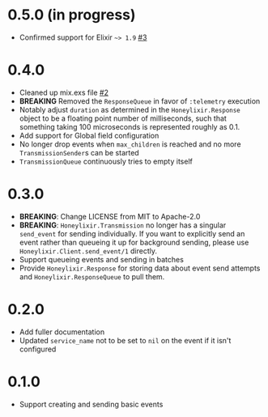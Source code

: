 # 0.5.0 (in progress)

* Confirmed support for Elixir `~> 1.9` [#3](https://github.com/lirossarvet/honeylixir/pull/3)

# 0.4.0

* Cleaned up mix.exs file [#2](https://github.com/lirossarvet/honeylixir/pull/2)
* **BREAKING** Removed the `ResponseQueue` in favor of `:telemetry` execution
* Notably adjust `duration` as determined in the `Honeylixir.Response` object to be a floating point number of milliseconds, such that something taking 100 microseconds is represented roughly as 0.1.
* Add support for Global field configuration
* No longer drop events when `max_children` is reached and no more `TransmissionSender`s can be started
* `TransmissionQueue` continuously tries to empty itself

# 0.3.0

* **BREAKING**: Change LICENSE from MIT to Apache-2.0
* **BREAKING**: `Honeylixir.Transmission` no longer has a singular `send_event` for sending individually. If you want to explicitly send an event rather than queueing it up for background sending, please use `Honeylixir.Client.send_event/1` directly.
* Support queueing events and sending in batches
* Provide `Honeylixir.Response` for storing data about event send attempts and `Honeylixir.ResponseQueue` to pull them.

# 0.2.0

* Add fuller documentation
* Updated `service_name` not to be set to `nil` on the event if it isn't configured

# 0.1.0

* Support creating and sending basic events

